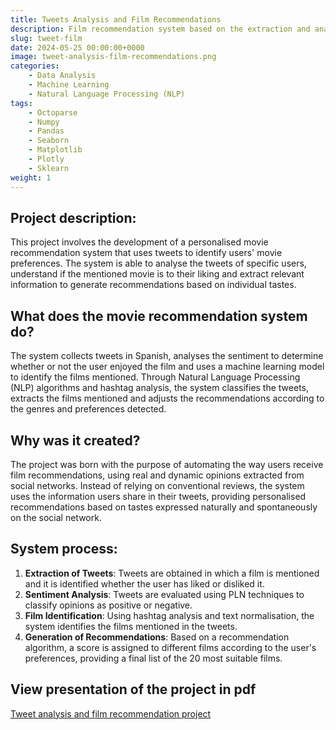 ```yaml
---
title: Tweets Analysis and Film Recommendations
description: Film recommendation system based on the extraction and analysis of tweets to identify film preferences.
slug: tweet-film
date: 2024-05-25 00:00:00+0000
image: tweet-analysis-film-recommendations.png
categories:
    - Data Analysis
    - Machine Learning
    - Natural Language Processing (NLP)
tags:
    - Octoparse
    - Numpy
    - Pandas
    - Seaborn
    - Matplotlib
    - Plotly
    - Sklearn
weight: 1
---
```

## Project description:
This project involves the development of a personalised movie recommendation system that uses tweets to identify users' movie preferences. The system is able to analyse the tweets of specific users, understand if the mentioned movie is to their liking and extract relevant information to generate recommendations based on individual tastes.

## What does the movie recommendation system do?
The system collects tweets in Spanish, analyses the sentiment to determine whether or not the user enjoyed the film and uses a machine learning model to identify the films mentioned. Through Natural Language Processing (NLP) algorithms and hashtag analysis, the system classifies the tweets, extracts the films mentioned and adjusts the recommendations according to the genres and preferences detected.

## Why was it created?
The project was born with the purpose of automating the way users receive film recommendations, using real and dynamic opinions extracted from social networks. Instead of relying on conventional reviews, the system uses the information users share in their tweets, providing personalised recommendations based on tastes expressed naturally and spontaneously on the social network.

## System process:
1. **Extraction of Tweets**: Tweets are obtained in which a film is mentioned and it is identified whether the user has liked or disliked it.
2. **Sentiment Analysis**: Tweets are evaluated using PLN techniques to classify opinions as positive or negative.
3. **Film Identification**: Using hashtag analysis and text normalisation, the system identifies the films mentioned in the tweets.
4. **Generation of Recommendations**: Based on a recommendation algorithm, a score is assigned to different films according to the user's preferences, providing a final list of the 20 most suitable films.

## View presentation of the project in pdf
[Tweet analysis and film recommendation project](/presentacion-resultados.pdf)